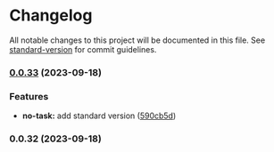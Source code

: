 # Changelog

All notable changes to this project will be documented in this file. See [standard-version](https://github.com/conventional-changelog/standard-version) for commit guidelines.

### [0.0.33](https://github.com/Ynhito/SliceManager/compare/v0.0.32...v0.0.33) (2023-09-18)


### Features

* **no-task:** add standard version ([590cb5d](https://github.com/Ynhito/SliceManager/commit/590cb5d8a28c4afff75827e0f9258b03dcaf48c3))

### 0.0.32 (2023-09-18)
